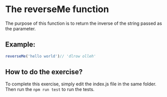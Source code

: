 # The reverseMe function
The purpose of this function is to return the inverse of the string passed as the parameter.

## Example:
```js
reverseMe('hello world')// 'dlrow olleh' 
```
## How to do the exercise?
To complete this exercise, simply edit the index.js file in the same folder.
Then run the ``npm run test`` to run the tests.